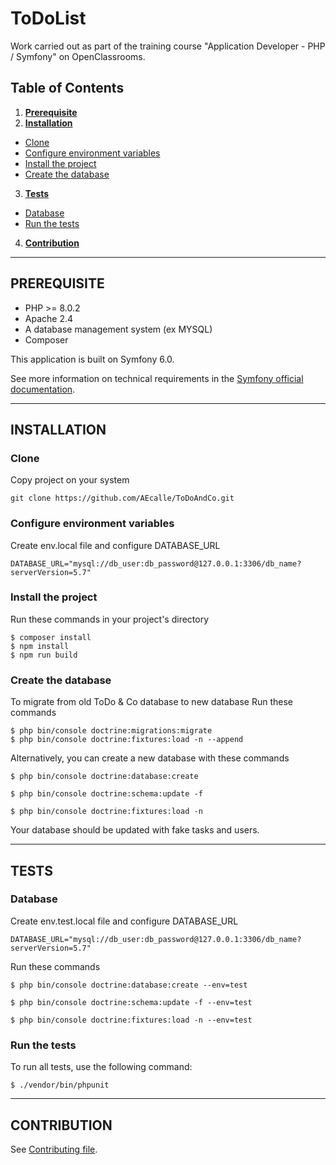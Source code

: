 # ToDoList
  
Work carried out as part of the training course "Application Developer - PHP / Symfony" on OpenClassrooms.  

## Table of Contents
1.  __[Prerequisite](#prerequisite)__
2.  __[Installation](#installation)__
  * [Clone](#clone)
  * [Configure environment variables](#configure-environment-variables)
  * [Install the project](#install-the-project)
  * [Create the database](#create-the-database)
3.  __[Tests](#tests)__
  * [Database](#database)
  * [Run the tests](#run-the-tests)
4. __[Contribution](#contribution)__

---
## PREREQUISITE

* PHP >= 8.0.2
* Apache 2.4
* A database management system (ex MYSQL)
* Composer

This application is built on Symfony 6.0.

See more information on technical requirements in the [Symfony official documentation](https://symfony.com/doc/current/setup.html#technical-requirements).

---
## INSTALLATION

### __Clone__
Copy project on your system
```
git clone https://github.com/AEcalle/ToDoAndCo.git
```

### __Configure environment variables__
Create env.local file and configure DATABASE_URL
```env.local
DATABASE_URL="mysql://db_user:db_password@127.0.0.1:3306/db_name?serverVersion=5.7"
```

### __Install the project__
Run these commands in your project's directory
```
$ composer install
$ npm install
$ npm run build
```

### __Create the database__
To migrate from old ToDo & Co database to new database
Run these commands
```
$ php bin/console doctrine:migrations:migrate
$ php bin/console doctrine:fixtures:load -n --append

```
Alternatively, you can create a new database with these commands
```
$ php bin/console doctrine:database:create

$ php bin/console doctrine:schema:update -f

$ php bin/console doctrine:fixtures:load -n
```
Your database should be updated with fake tasks and users.

---
## TESTS

### __Database__
Create env.test.local file and configure DATABASE_URL
```env.test.local
DATABASE_URL="mysql://db_user:db_password@127.0.0.1:3306/db_name?serverVersion=5.7"
```
Run these commands
```
$ php bin/console doctrine:database:create --env=test

$ php bin/console doctrine:schema:update -f --env=test

$ php bin/console doctrine:fixtures:load -n --env=test
```
### __Run the tests__
To run all tests, use the following command:
```
$ ./vendor/bin/phpunit
```
---
## CONTRIBUTION

See [Contributing file](https://github.com/AEcalle/ToDoAndCo/blob/develop/CONTRIBUTING.md).
